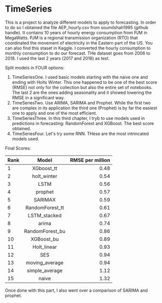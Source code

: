 # TimeSeries
This is a project to analyze different models to apply to forecasting. In order to do so I obtained the file AEP_hourly.csv from soumilshah1995 (github handle). It contains 10 years of hourly energy consumption from PJM in MegaWatts. PJM is a regional transmission organization (RTO) that coordinated the movement  of electricity in the Eastern part of the US. You can also find this staset in Kaggle. I converted the hourly consumption to monthly consumption to do our forecast. THe dataset goes from 2006 to 2018. I used the last 2 years (2017 and 2018) as test.

 Split models in FOUR options:
 1. TimeSeriesOne. I used basic models starting with the naive one and ending with Holts Winter. This one happened to be one of the best score (RMSE) not only for the collection but also the entire set of notebooks. The last 2 are the ones adding seasonality and it showed lowering the RMSE in a significant way.
 2. TimeSeriesTwo. Use ARIMA, SARIMA and Prophet. While the first two are complex in its application the third one (Prophet) is by far the easiest one to apply and one of the most efficient.
 3. TimeSeriesThree. In this third chapter, I tryb to use models used in predictions in forecasting: RandomForest and XGBoost. The best score obtained.
 4. TimeSeriesFour. Let's try some RNN. THese are the most intrincated models used.

Final Scores:

| Rank| Model           |RMSE per million|
| :---| :-------:       | ---------:|
|  1  | XGboost_tt      |	0.48    |
|  2  |	holt_winter	    |0.54       |
|  3  |LSTM	            |0.56       |
|  4  |prophet          |0.57       |
|  5  |SARIMAX	        |0.59      |
|6	  |RandomForest_tt	|0.61|
|7	  |LSTM_stacked	    |0.67|
|8	  |arima	        |0.74|
|9	  |RandomForest_bu	|0.86|
|10	  |XGBoost_bu	    |0.89|
|11	  |Holt_linear	    |0.93|
|12	  |SES	            |0.94|
|13	  |moving_average	|0.94|
|14	  |simple_average	|1.12|
|15	  |naive	        |1.32|

Once done with this part, I also went over a comparison of SARIMA and prophet.

